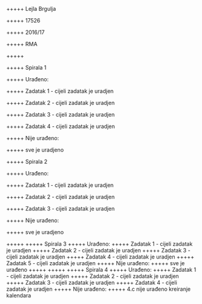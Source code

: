 ﻿+++++ Lejla Brgulja

+++++ 17526

+++++ 2016/17

+++++ RMA


+++++


+++++ Spirala 1


+++++ Urađeno: 


+++++ Zadatak 1 - cijeli zadatak je uradjen


+++++ Zadatak 2 - cijeli zadatak je uradjen


+++++ Zadatak 3 - cijeli zadatak je uradjen


+++++ Zadatak 4 - cijeli zadatak je uradjen


+++++ Nije urađeno:


+++++ sve je uradjeno


+++++ Spirala 2


+++++ Urađeno: 


+++++ Zadatak 1 - cijeli zadatak je uradjen


+++++ Zadatak 2 - cijeli zadatak je uradjen


+++++ Zadatak 3 - cijeli zadatak je uradjen


+++++ Nije urađeno:


+++++ sve je uradjeno

+++++
+++++ Spirala 3
+++++ Urađeno: 
+++++ Zadatak 1 - cijeli zadatak je uradjen
+++++ Zadatak 2 - cijeli zadatak je uradjen
+++++ Zadatak 3 - cijeli zadatak je uradjen
+++++ Zadatak 4 - cijeli zadatak je uradjen
+++++ Zadatak 5 - cijeli zadatak je uradjen
+++++ Nije urađeno:
+++++ sve je urađeno
+++++
+++++
+++++ Spirala 4
+++++ Urađeno: 
+++++ Zadatak 1 - cijeli zadatak je uradjen
+++++ Zadatak 2 - cijeli zadatak je uradjen
+++++ Zadatak 3 - cijeli zadatak je uradjen
+++++ Zadatak 4 - cijeli zadatak je uradjen
+++++ Nije urađeno:
+++++ 4.c nije urađeno kreiranje kalendara